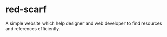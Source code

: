 # red-scarf
A simple website which help designer and web developer to find resources and references efficiently.
